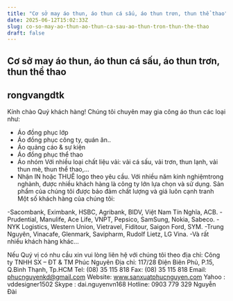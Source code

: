 ```yaml
---
title: "Cơ sở may áo thun, áo thun cá sấu, áo thun trơn, thun thể thao"
date: 2025-06-12T15:02:33Z
slug: co-so-may-ao-thun-ao-thun-ca-sau-ao-thun-tron-thun-the-thao
draft: false
---
```


## Cơ sở may áo thun, áo thun cá sấu, áo thun trơn, thun thể thao

## rongvangdtk

Kính chào Quý khách hàng!
Chúng tôi chuyên may gia công áo thun các loại như:
- Áo đồng phục lớp
- Áo đồng phục công ty, quán ăn..
- Áo quảng cáo & sự kiện
- Áo đồng phục thể thao
- Áo nhóm
Với nhiều loại chất liệu vải: vải cá sấu, vải trơn, thun lạnh, vải thun mè, thun thể thao,...
- Nhận IN hoặc THUÊ logo theo yêu cầu.
Với nhiều năm kinh nghiệmtrong nghành, được nhiều khách hàng là công ty lớn lựa chọn và sử dụng.
Sản phẩm của chúng tôi được bảo đảm chất lượng và giá luôn cạnh tranh 
Một số khách hàng của chúng tôi:
 
-Sacombank, Eximbank, HSBC, Agribank, BIDV, Việt Nam Tín Nghĩa, ACB.
-Prudential, Manulife, Ace Life, VNPT, Pepsico, SamSung, Nokia, Sabeco.
-NYK Logistics, Western Union, Vietravel, Fiditour, Saigon Ford, SYM.
-Trung Nguyên, Vinacafe, Glenmark, Savipharm, Rudolf Lietz, LG Vina.
-Và rất nhiều khách hàng khác…
 
Nếu Quý vị có nhu cầu xin vui lòng liên hệ với chúng tôi theo địa chỉ:
Công ty TNHH SX – ĐT & TM Phúc Nguyên
Địa chỉ: 117/28 Điện Biên Phủ, P.15, Q.Bình Thạnh, Tp.HCM
Tel: (08) 35 115 818          Fax: (08) 35 115 818
Email: phucnguyenkd@gmail.com
Website: www.sanxuatphucnguyen.com
Yahoo : vddesigner1502
Skype : dai.nguyenvn168
Hotline:  0903 779 329   Nguyễn Đài